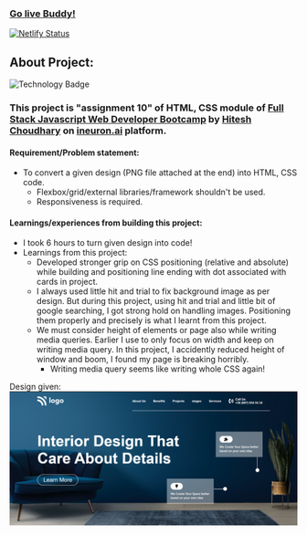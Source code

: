 ### [Go live Buddy!](https://tushar-ojha-interior-design-page.netlify.app/)

[![Netlify Status](https://api.netlify.com/api/v1/badges/08792b0d-05a4-4f99-97ad-0f08934f1468/deploy-status)](https://app.netlify.com/sites/tushar-ojha-web-design-landing-page/deploys)

## About Project: 
  ![Technology Badge](https://img.shields.io/badge/Technology-HTML%20%7C%20CSS-green)
  ### This project is "assignment 10" of HTML, CSS module of [Full Stack Javascript Web Developer Bootcamp](https://ineuron.ai/course/Full-Stack-Javascript-Web-Developer) by [Hitesh Choudhary](https://www.youtube.com/c/HiteshChoudharydotcom) on [ineuron.ai](https://ineuron.ai/) platform. 
  
#### Requirement/Problem statement: 
- To convert a given design (PNG file attached at the end) into HTML, CSS code.
    - Flexbox/grid/external libraries/framework shouldn't be used.
    - Responsiveness is required.

#### Learnings/experiences from building this project:
- I took 6 hours to turn given design into code!
- Learnings from this project:
    - Developed stronger grip on CSS positioning (relative and absolute) while building and positioning line ending with dot associated with cards in project.
    - I always used little hit and trial to fix background image as per design. But during this project, using hit and trial and little bit of google searching, I got strong hold on handling images. Positioning them properly and precisely is what I learnt from this project.
    - We must consider height of elements or page also while writing media queries. Earlier I use to only focus on width and keep on writing media query. In this project, I accidently reduced height of window and boom, I found my page is breaking horribly. 
        - Writing media query seems like writing whole CSS again!


Design given:
![Design](/Design.png)
